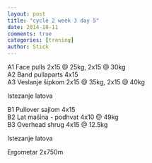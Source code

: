```yaml
---
layout: post
title: "cycle 2 week 3 day 5"
date: 2014-10-11
comments: true
categories: [trening]
author: Stick
---
```


A1 Face pulls 2x15 @ 25kg, 2x15 @ 30kg    
A2 Band pullaparts 4x15  
A3 Veslanje šipkom 2x15 @ 35kg, 2x15 @ 40kg    

Istezanje latova  

B1 Pullover sajlom 4x15   
B2 Lat mašina - podhvat 4x10 @ 49kg   
B3 Overhead shrug 4x15 @ 12.5kg   

Istezanje latova  

Ergometar 2x750m  
